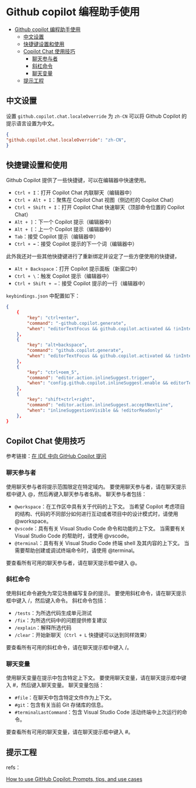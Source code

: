 # Github copilot 编程助手使用

- [Github copilot 编程助手使用](#github-copilot-编程助手使用)
  - [中文设置](#中文设置)
  - [快捷键设置和使用](#快捷键设置和使用)
  - [Copilot Chat 使用技巧](#copilot-chat-使用技巧)
    - [聊天参与者](#聊天参与者)
    - [斜杠命令](#斜杠命令)
    - [聊天变量](#聊天变量)
  - [提示工程](#提示工程)

## 中文设置

设置 `github.copilot.chat.localeOverride` 为 `zh-CN` 可以将 Github Copilot 的提示语言设置为中文。

```json
{
"github.copilot.chat.localeOverride": "zh-CN",
}
```

## 快捷键设置和使用

Github Copilot 提供了一些快捷键，可以在编辑器中快速使用。

- `Ctrl + I`：打开 Copilot Chat 内联聊天（编辑器中）
- `Ctrl + Alt + I`：聚焦在 Copilot Chat 视图（侧边栏的 Copilot Chat）
- `Ctrl + Shift + I`：打开 Copilot Chat 快速聊天（顶部命令位置的 Copilot Chat）
- `Alt + ]`：下一个 Copilot 提示（编辑器中）
- `Alt + [`：上一个 Copilot 提示（编辑器中）
- `Tab`：接受 Copilot 提示（编辑器中）
- `Ctrl + ➡`：接受 Copilot 提示的下一个词（编辑器中）

此外我还对一些其他快捷键进行了重新绑定并设定了一些方便使用的快捷键，

- `Alt + Backspace`：打开 Copilot 提示面板（新窗口中）
- `Ctrl + \`：触发 Copilot 提示（编辑器中）
- `Ctrl + Shift + →`：接受 Copilot 提示的一行（编辑器中）

`keybindings.json` 中配置如下：

```json
{
    {
        "key": "ctrl+enter",
        "command": "-github.copilot.generate",
        "when": "editorTextFocus && github.copilot.activated && !inInteractiveInput && !interactiveEditorFocused"
    },
    {
        "key": "alt+backspace",
        "command": "github.copilot.generate",
        "when": "editorTextFocus && github.copilot.activated && !inInteractiveInput && !interactiveEditorFocused"
    },
    {
        "key": "ctrl+oem_5",
        "command": "editor.action.inlineSuggest.trigger",
        "when": "config.github.copilot.inlineSuggest.enable && editorTextFocus && !editorHasSelection && !inlineSuggestionsVisible"
    },
    {
        "key": "shift+ctrl+right",
        "command": "editor.action.inlineSuggest.acceptNextLine",
        "when": "inlineSuggestionVisible && !editorReadonly"
    },
}
```

## Copilot Chat 使用技巧

参考链接：[在 IDE 中向 GitHub Copilot 提问](https://docs.github.com/zh/copilot/using-github-copilot/asking-github-copilot-questions-in-your-ide)

### 聊天参与者
使用聊天参与者将提示范围限定在特定域内。 要使用聊天参与者，请在聊天提示框中键入 @，然后再键入聊天参与者名称。 聊天参与者包括：

- `@workspace`：在工作区中具有关于代码的上下文。 当希望 Copilot 考虑项目的结构、代码的不同部分如何进行互动或者项目中的设计模式时，请使用 @workspace。
- `@vscode`：具有有关 Visual Studio Code 命令和功能的上下文。 当需要有关 Visual Studio Code 的帮助时，请使用 @vscode。
- `@terminal`：具有有关 Visual Studio Code 终端 shell 及其内容的上下文。 当需要帮助创建或调试终端命令时，请使用 @terminal。

要查看所有可用的聊天参与者，请在聊天提示框中键入 @。

### 斜杠命令
使用斜杠命令避免为常见场景编写复杂的提示。 要使用斜杠命令，请在聊天提示框中键入 /，然后键入命令。 斜杠命令包括：

- `/tests`：为所选代码生成单元测试
- `/fix`：为所选代码中的问题提供修复建议
- `/explain`：解释所选代码
- `/clear`：开始新聊天（`Ctrl + L` 快捷键可以达到同样效果）

要查看所有可用的斜杠命令，请在聊天提示框中键入 /。

### 聊天变量
使用聊天变量在提示中包含特定上下文。 要使用聊天变量，请在聊天提示框中键入 #，然后键入聊天变量。 聊天变量包括：

- `#file`：在聊天中包含特定文件作为上下文。
- `#git`：包含有关当前 Git 存储库的信息。
- `#terminalLastCommand`：包含 Visual Studio Code 活动终端中上次运行的命令。

要查看所有可用的聊天变量，请在聊天提示框中键入 #。

## 提示工程

refs：

[How to use GitHub Copilot: Prompts, tips, and use cases](https://github.blog/developer-skills/github/how-to-write-better-prompts-for-github-copilot/)
